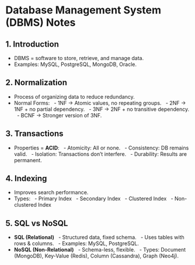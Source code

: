 # Database Management System (DBMS) Notes

## 1. Introduction
- DBMS = software to store, retrieve, and manage data.
- Examples: MySQL, PostgreSQL, MongoDB, Oracle.

## 2. Normalization
- Process of organizing data to reduce redundancy.
- Normal Forms:
  - 1NF → Atomic values, no repeating groups.
  - 2NF → 1NF + no partial dependency.
  - 3NF → 2NF + no transitive dependency.
  - BCNF → Stronger version of 3NF.

## 3. Transactions
- Properties = **ACID**:
  - Atomicity: All or none.
  - Consistency: DB remains valid.
  - Isolation: Transactions don’t interfere.
  - Durability: Results are permanent.

## 4. Indexing
- Improves search performance.
- Types:
  - Primary Index
  - Secondary Index
  - Clustered Index
  - Non-clustered Index

## 5. SQL vs NoSQL
- **SQL (Relational)**
  - Structured data, fixed schema.
  - Uses tables with rows & columns.
  - Examples: MySQL, PostgreSQL.
- **NoSQL (Non-Relational)**
  - Schema-less, flexible.
  - Types: Document (MongoDB), Key-Value (Redis), Column (Cassandra), Graph (Neo4j).
